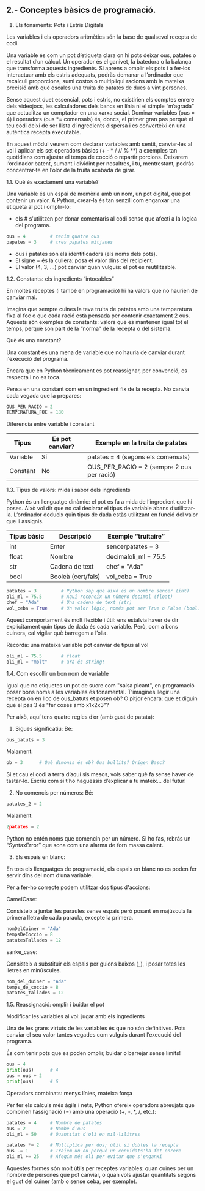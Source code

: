 


## 2.- Conceptes bàsics de programació.

1. Els fonaments: Pots i Estris Digitals

Les variables i els operadors aritmètics són la base de qualsevol recepta de codi.

Una variable és com un pot d’etiqueta clara on hi pots deixar ous, patates o el resultat d’un càlcul. Un operador és el ganivet, la batedora o la balança que transforma aquests ingredients. Si aprens a omplir els pots i a fer‐los interactuar amb els estris adequats,
podràs demanar a l’ordinador que recalculi proporcions, sumi costos o multipliqui racions amb la mateixa precisió amb què escales
una truita de patates de dues a vint persones.

Sense aquest duet essencial, pots i estris, no existirien els comptes enrere dels videojocs, les calculadores dels bancs en línia ni el simple “m’agrada” que actualitza un comptador en una xarxa social. Dominar variables (ous = 4) i operadors (ous *= comensals) és, doncs, el primer gran pas perquè el teu codi deixi de ser llista d’ingredients dispersa i es converteixi en una autèntica recepta
executable.

En aquest mòdul veurem com declarar variables amb sentit, canviar‐les al vol i aplicar els set operadors bàsics (+ - * / // % **) a exemples tan quotidians com ajustar el temps de cocció o repartir porcions. Deixarem l’ordinador batent, sumant i dividint per
nosaltres, i tu, mentrestant, podràs concentrar‐te en l’olor de la truita acabada de girar.




1.1. Què és exactament una variable?

Una variable és un espai de memòria amb un nom, un pot digital, que pot contenir un valor. A Python, crear-la és tan senzill com enganxar una etiqueta al pot i omplir-lo:

* els # s'utilitzen per donar comentaris al codi sense que afecti a la logica del programa.
```Python
ous = 4         # tenim quatre ous
papates = 3     # tres papates mitjanes
```

* ous i patates són els identificadors (els noms dels pots).
* El signe = és la cullera: posa el valor dins del recipient.
* El valor (4, 3, …) pot canviar quan vulguis: el pot és reutilitzable.





1.2. Constants: els ingredients “intocables”

En moltes receptes (i també en programació) hi ha valors que no haurien de canviar mai.

Imagina que sempre cuines la teva truita de patates amb una temperatura fixa al foc o que cada ració està pensada per contenir
exactament 2 ous. Aquests són exemples de constants: valors que es mantenen igual tot el temps, perquè són part de la “norma” de
la recepta o del sistema.

Què és una constant?

Una constant és una mena de variable que no hauria de canviar durant l'execució del programa.

Encara que en Python tècnicament es pot reassignar, per convenció, es respecta i no es toca.

Pensa en una constant com en un ingredient fix de la recepta. No canvia cada vegada que la prepares:

```Python
OUS_PER_RACIO = 2
TEMPERATURA_FOC = 180
```

Diferència entre variable i constant

| Tipus | Es pot canviar? | Exemple en la truita de patates |
|--- |---|---|
|Variable|Sí|patates = 4 (segons els comensals)|
|Constant|No|OUS_PER_RACIO = 2 (sempre 2 ous per ració)|




1.3. Tipus de valors: mida i sabor dels ingredients

Python és un llenguatge dinàmic: el pot es fa a mida de l’ingredient que hi poses. Això vol dir que no cal declarar el tipus de variable
abans d’utilitzar-la. L’ordinador dedueix quin tipus de dada estàs utilitzant en funció del valor que li assignis.

|Tipus bàsic | Descripció | Exemple “truitaire” |
|---|---|---|
|int|Enter |sencerpatates = 3|
|float|Nombre |decimaloli_ml = 75.5|
|str|Cadena de text|chef = "Ada"|
|bool|Booleà (cert/fals)|vol_ceba = True|



```Python
patates = 3         # Python sap que això és un nombre sencer (int)
oli_ml = 75.5       # Aquí reconeix un número decimal (float)
chef = "Ada"        # Una cadena de text (str)
vol_ceba = True     # Un valor lògic, només pot ser True o False (bool)
```

Aquest comportament és molt flexible i útil: ens estalvia haver de dir explícitament quin tipus de dada és cada variable. Però, com a
bons cuiners, cal vigilar què barregem a l’olla.

Recorda: una mateixa variable pot canviar de tipus al vol

```Python
oli_ml = 75.5       # float
oli_ml = "molt"     # ara és string!
```




1.4. Com escollir un bon nom de variable

Igual que no etiquetes un pot de sucre com "salsa picant", en programació posar bons noms a les variables és fonamental.
T’imagines llegir una recepta on en lloc de ous_batuts et posen ob? O pitjor encara: que et diguin que el pas 3 és "fer coses amb
x1x2x3"?

Per això, aquí tens quatre regles d’or (amb gust de patata):

1. Sigues significatiu:
Bé:
```Python
ous_batuts = 3
```
Malament:
```Python
ob = 3      # Què dimonis és ob? Ous bullits? Origen Basc?
``` 
Si et cau el codi a terra d’aquí sis mesos, vols saber què fa sense haver de tastar-lo. Escriu com si t’ho haguessis d’explicar a tu mateix… del futur!

2. No comencis per números:
Bé:
```Python 
patates_2 = 2
```
Malament:
```Python 
2patates = 2
```

Python no entén noms que comencin per un número. Si ho fas, rebràs un “SyntaxError” que sona com una alarma de forn massa calent.



3. Els espais en blanc:
   
En tots els llenguatges de programació, els espais en blanc no es poden fer servir dins del nom d’una variable.

Per a fer-ho correcte podem utilitzar dos tipus d'accions:

CamelCase:

Consisteix a juntar les paraules sense espais però posant en majúscula la primera lletra de cada paraula, excepte la primera.

```Python
nomDelCuiner = "Ada"
tempsDeCoccio = 8
patatesTallades = 12
```

sanke_case:

Consisteix a substituir els espais per guions baixos (_), i posar totes les lletres en minúscules.

```Python
nom_del_duiner = "Ada"
temps_de_coccio = 8
patates_tallades = 12
```




1.5. Reassignació: omplir i buidar el pot

Modificar les variables al vol: jugar amb els ingredients

Una de les grans virtuts de les variables és que no són definitives. Pots canviar el seu valor tantes vegades com vulguis durant
l’execució del programa.

És com tenir pots que es poden omplir, buidar o barrejar sense límits!

```Python
ous = 4
print(ous)      # 4
ous = ous + 2
print(ous)      # 6
```

Operadors combinats: menys línies, mateixa força

Per fer els càlculs més àgils i nets, Python ofereix operadors abreujats que combinen l’assignació (=) amb una operació (+, -, *, /,
etc.):

```Python
patates = 4     # Nombre de patates
ous = 2         # Nombe d'ous
oli_ml = 50     # Quantitat d'oli en mil·lilitres

patates *= 2    # Múltiplica per dos; útil si dobles la recepta
ous -= 1        # Traiem un ou perquè un convidats'ha fet enrere 
oli_ml += 25    # Afegim més oli per evitar que s'enganxi
```

Aquestes formes són molt útils per receptes variables: quan cuines per un nombre de persones que pot canviar, o quan vols ajustar
quantitats segons el gust del cuiner (amb o sense ceba, per exemple).

